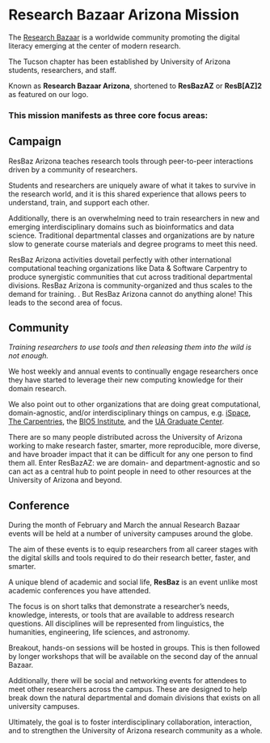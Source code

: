 # Research Bazaar Arizona Mission

The [Research Bazaar](https://resbazblog.wordpress.com/) is a worldwide community promoting the digital literacy emerging at the center of modern research. 

The Tucson chapter has been established by University of Arizona students, researchers, and staff. 

Known as **Research Bazaar Arizona**, shortened to **ResBazAZ** or **ResB[AZ]2** as featured on our logo.

### This mission manifests as three core focus areas: 

## Campaign 

ResBaz Arizona teaches research tools through peer-to-peer interactions driven by a community of researchers. 

Students and researchers are uniquely aware of what it takes to survive in the research world, and it is this shared experience that allows peers to understand, train, and support each other. 

Additionally, there is an overwhelming need to train researchers in new and emerging interdisciplinary domains such as bioinformatics and data science. Traditional departmental classes and organizations are by nature slow to generate course materials and degree programs to meet this need. 

ResBaz Arizona activities dovetail perfectly with other international computational teaching organizations like Data & Software Carpentry to produce synergistic communities that cut across traditional departmental divisions. ResBaz Arizona is community-organized and thus scales to the demand for training. . But ResBaz Arizona cannot do anything alone! This leads to the second area of focus.

## Community 

*Training researchers to use tools and then releasing them into the wild is not enough.* 

We host weekly and annual events to continually engage researchers once they have started to leverage their new computing knowledge for their domain research. 

We also point out to other organizations that are doing great computational, domain-agnostic, and/or interdisciplinary things on campus, e.g. [iSpace](https://new.library.arizona.edu/ispace), [The Carpentries](https://carpentries.org/), the [BIO5 Institute](http://bio5.org/), and the [UA Graduate Center](https://gradcenter.arizona.edu/). 

There are so many people distributed across the University of Arizona working to make research faster, smarter, more reproducible, more diverse, and have broader impact that it can be difficult for any one person to find them all. Enter ResBazAZ: we are domain- and department-agnostic and so can act as a central hub to point people in need to other resources at the University of Arizona and beyond.  

## Conference 

During the month of February and March the annual Research Bazaar events will be held at a number of university campuses around the globe. 

The aim of these events is to equip researchers from all career stages with the digital skills and tools required to do their research better, faster, and smarter. 

A unique blend of academic and social life, **ResBaz** is an event unlike most academic conferences you have attended. 

The focus is on short talks that demonstrate a researcher’s needs, knowledge, interests, or tools that are available to address research questions. All disciplines will be represented from linguistics, the humanities, engineering, life sciences, and astronomy. 

Breakout, hands-on sessions will be hosted in groups. This is then followed by longer workshops that will be available on the second day of the annual Bazaar. 

Additionally, there will be social and networking events for attendees to meet other researchers across the campus. These are designed to help break down the natural departmental and domain divisions that exists on all university campuses. 

Ultimately, the goal is to foster interdisciplinary collaboration, interaction, and to strengthen the University of Arizona research community as a whole.
